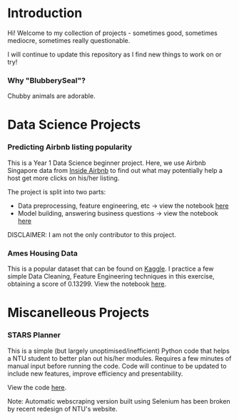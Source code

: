 # Introduction #

Hi! Welcome to my collection of projects - sometimes good, sometimes mediocre, sometimes really questionable.

I will continue to update this repository as I find new things to work on or try!

### Why "BlubberySeal"? ###
Chubby animals are adorable.

# Data Science Projects #

### Predicting Airbnb listing popularity ###

This is a Year 1 Data Science beginner project. Here, we use Airbnb Singapore data from [Inside Airbnb](http://insideairbnb.com/) to find out what may potentially help a host get more clicks on his/her listing.  

The project is split into two parts:
- Data preprocessing, feature engineering, etc -> view the notebook [here](https://github.com/BlubberySeal/CZ1016-MiniProject/blob/main/CZ1016%20Mini-Project%20Part%20I%20(Data%20Wrangling).ipynb)
- Model building, answering business questions -> view the notebook [here](https://github.com/BlubberySeal/CZ1016-MiniProject/blob/main/CZ1016%20Mini-Project%20Part%20II%20(Model%20Building).ipynb)

DISCLAIMER: I am not the only contributor to this project.

### Ames Housing Data ###

This is a popular dataset that can be found on [Kaggle](https://www.kaggle.com/c/house-prices-advanced-regression-techniques/overview). I practice a few simple Data Cleaning, Feature Engineering techniques in this exercise, obtaining a score of 0.13299. View the notebook [here](https://github.com/BlubberySeal/ames-housing-data/blob/main/Regression%20Algorithms.ipynb).

# Miscanelleous Projects #

### STARS Planner ###

This is a simple (but largely unoptimised/inefficient) Python code that helps a NTU student to better plan out his/her modules. Requires a few minutes of manual input before running the code. Code will continue to be updated to include new features, improve efficiency and presentability.

View the code [here](https://github.com/BlubberySeal/STARS-Planner). 

Note: Automatic webscraping version built using Selenium has been broken by recent redesign of NTU's website.
